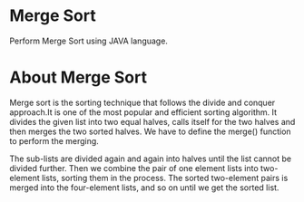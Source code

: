 # Merge Sort
Perform Merge Sort using JAVA language.

# About Merge Sort
Merge sort is the sorting technique that follows the divide and conquer approach.It is one of the most popular and efficient sorting algorithm. It divides the
given list into two equal halves, calls itself for the two halves and then merges the two sorted halves. We have to define the merge() function to perform the merging.

The sub-lists are divided again and again into halves until the list cannot be divided further. Then we combine the pair of one element lists into two-element lists,
sorting them in the process. The sorted two-element pairs is merged into the four-element lists, and so on until we get the sorted list.

